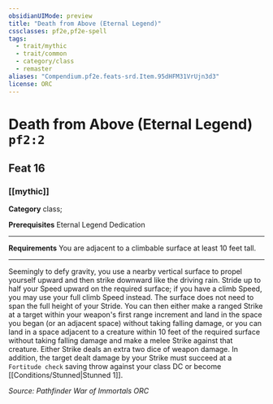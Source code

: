 ```yaml
---
obsidianUIMode: preview
title: "Death from Above (Eternal Legend)"
cssclasses: pf2e,pf2e-spell
tags:
  - trait/mythic
  - trait/common
  - category/class
  - remaster
aliases: "Compendium.pf2e.feats-srd.Item.95dHFM31VrUjn3d3"
license: ORC
---
```

# Death from Above (Eternal Legend) `pf2:2`
## Feat 16
### [[mythic]]

**Category** class; 



**Prerequisites** Eternal Legend Dedication
* * *
**Requirements** You are adjacent to a climbable surface at least 10 feet tall.

* * *

Seemingly to defy gravity, you use a nearby vertical surface to propel yourself upward and then strike downward like the driving rain. Stride up to half your Speed upward on the required surface; if you have a climb Speed, you may use your full climb Speed instead. The surface does not need to span the full height of your Stride. You can then either make a ranged Strike at a target within your weapon's first range increment and land in the space you began (or an adjacent space) without taking falling damage, or you can land in a space adjacent to a creature within 10 feet of the required surface without taking falling damage and make a melee Strike against that creature. Either Strike deals an extra two dice of weapon damage. In addition, the target dealt damage by your Strike must succeed at a `Fortitude check` saving throw against your class DC or become [[Conditions/Stunned|Stunned 1]].

*Source: Pathfinder War of Immortals*
*ORC*